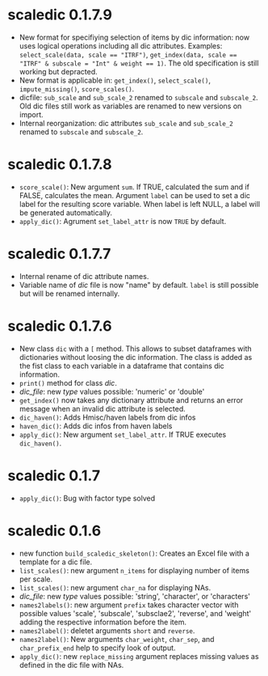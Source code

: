 
# scaledic 0.1.7.9

- New format for specifiying selection of items by dic information: now uses logical operations including all dic attributes. Examples: `select_scale(data, scale == "ITRF")`, `get_index(data, scale == "ITRF" & subscale = "Int" & weight == 1)`. The old specification is still working but depracted.
- New format is applicable in: `get_index()`, `select_scale()`, `impute_missing()`, `score_scales()`.
- dicfile: `sub_scale` and `sub_scale_2` renamed to `subscale` and `subscale_2`. Old dic files still work as variables are renamed to new versions on import.
- Internal reorganization: dic attributes `sub_scale` and `sub_scale_2` renamed to `subscale` and `subscale_2`.

# scaledic 0.1.7.8

- `score_scale()`: New argument `sum`. If TRUE, calculated the sum and if FALSE, calculates the mean. Argument `label` can be used to set a dic label for the resulting score variable. When label is left NULL, a label will be generated automatically.
- `apply_dic()`: Agrument `set_label_attr` is now `TRUE` by default.

# scaledic 0.1.7.7

- Internal rename of dic attribute names.
- Variable name of *dic* file is now "name" by default. `label` is still possible but will be renamed internally.


# scaledic 0.1.7.6

- New class `dic` with a `[` method. This allows to subset dataframes with dictionaries without loosing the dic information. The class is added as the fist class to each variable in a dataframe that contains dic information.
- `print()` method for class *dic*.
- *dic_file*: new *type* values possible: 'numeric' or 'double'
- `get_index()` now takes any dictionary attribute and returns an error message when an invalid dic attribute is selected.
- `dic_haven()`: Adds Hmisc/haven labels from dic infos
- `haven_dic()`: Adds dic infos from haven labels
- `apply_dic()`: New argument `set_label_attr`. If TRUE executes `dic_haven()`.

# scaledic 0.1.7

- `apply_dic()`: Bug with factor type solved

# scaledic 0.1.6

- new function `build_scaledic_skeleton()`: Creates an Excel file with a template for a dic file.
- `list_scales()`: new argument `n_items` for displaying number of items per scale.
- `list_scales()`: new argument `char_na` for displaying NAs.
- *dic_file*: new *type* values possible: 'string', 'character', or 'characters'
- `names2labels()`: new argument `prefix` takes character vector with possible values 'scale', 'subscale', 'subsclae2', 'reverse', and 'weight' adding the respective information before the item.
- `names2label()`: deletet arguments `short` and `reverse`.
- `names2label()`: New arguments `char_weight`, `char_sep`, and `char_prefix_end` help to specify look of output.
- `apply_dic()`: new `replace_missing` argument replaces missing values as defined in the dic file with NAs.

